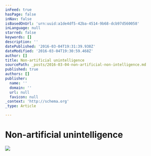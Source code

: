 ```yaml
---
inFeed: true
hasPage: false
inNav: false
isBasedOnUrl: 'urn:uuid:a1de4df5-42ba-4514-9b68-dcb97d560058'
inLanguage: null
starred: false
keywords: []
description: ''
datePublished: '2016-03-04T19:31:39.938Z'
dateModified: '2016-03-04T19:30:59.468Z'
author: []
title: Non-artificial unintelligence
sourcePath: _posts/2016-03-04-non-artificial-non-intelligence.md
published: true
authors: []
publisher:
  name: ''
  domain: ''
  url: null
  favicon: null
_context: 'http://schema.org'
_type: Article

---
```

# Non-artificial unintelligence
![](https://the-grid-user-content.s3-us-west-2.amazonaws.com/9a9dd35b-5389-465f-9015-23746dd60d29.png)